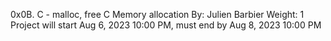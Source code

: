 0x0B. C - malloc, free
C
Memory allocation
 By: Julien Barbier
 Weight: 1
 Project will start Aug 6, 2023 10:00 PM, must end by Aug 8, 2023 10:00 PM
